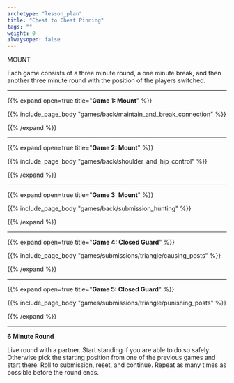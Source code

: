 ```yaml
--- 
archetype: "lesson_plan" 
title: "Chest to Chest Pinning"
tags: ""
weight: 0
alwaysopen: false 
---
```


MOUNT

Each game consists of a three minute round, a one minute break, and then another three minute round with the position of the players switched. 

---
{{% expand open=true title="**Game 1: Mount**" %}}

{{% include_page_body "games/back/maintain_and_break_connection" %}}

{{% /expand %}}

---
{{% expand open=true title="**Game 2: Mount**" %}}

{{% include_page_body "games/back/shoulder_and_hip_control" %}}

{{% /expand %}}

---
{{% expand open=true title="**Game 3: Mount**" %}}

{{% include_page_body "games/back/submission_hunting" %}}

{{% /expand %}}

---
{{% expand open=true title="**Game 4: Closed Guard**" %}}

{{% include_page_body "games/submissions/triangle/causing_posts" %}}

{{% /expand %}}

---
{{% expand open=true title="**Game 5: Closed Guard**" %}}


{{% include_page_body "games/submissions/triangle/punishing_posts" %}}

{{% /expand %}}

---
**6 Minute Round**

Live round with a partner. Start standing if you are able to do so safely. Otherwise pick the starting position from one of the previous games and start there. Roll to submission, reset, and continue. Repeat as many times as possible before the round ends. 



